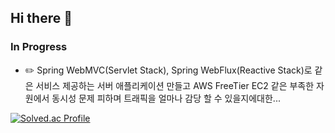 ## Hi there 👋

### In Progress
- ✏️ Spring WebMVC(Servlet Stack), Spring WebFlux(Reactive Stack)로 같은 서비스 제공하는 서버 애플리케이션 만들고 AWS FreeTier EC2 같은 부족한 자원에서 동시성 문제 피하며 트래픽을 얼마나 감당 할 수 있을지에대한...

<!--
**zzoe2346/zzoe2346** is a ✨ _special_ ✨ repository because its `README.md` (this file) appears on your GitHub profile.

Here are some ideas to get you started:

- 🔭 I’m currently working on ...
- 🌱 I’m currently learning ...
- 👯 I’m looking to collaborate on ...
- 🤔 I’m looking for help with ...
- 💬 Ask me about ...
- 📫 How to reach me: ...
- 😄 Pronouns: ...
- ⚡ Fun fact: ...
-->
[![Solved.ac Profile](http://mazassumnida.wtf/api/v2/generate_badge?boj=zzoe2346)](https://solved.ac/zzoe2346/)

<!-- 
# Hi there, I'm Zoe! 👋

Welcome to my GitHub profile!

## About Me

- 🔭 I’m currently working on various exciting projects in the field of web development and data science.
- 🌱 I’m continuously learning and improving my skills, currently focusing on React.js, Node.js, and Python.
- 👯 I’m looking to collaborate on open-source projects and innovative web applications.
- 💬 Ask me about JavaScript, Python, and any web development related topics.
- 📫 How to reach me: [Email](mailto:your-email@example.com), [LinkedIn](https://www.linkedin.com/in/your-linkedin-profile/)
- ⚡ Fun fact: I love hiking and exploring nature in my free time.

## My GitHub Stats

![Zoe's GitHub stats](https://github-readme-stats.vercel.app/api?username=zzoe2346&show_icons=true&theme=radical)

## Top Languages

![Top Languages](https://github-readme-stats.vercel.app/api/top-langs/?username=zzoe2346&layout=compact&theme=radical)

## Projects

Here are some of the projects I'm currently working on:

- [Project 1](https://github.com/zzoe2346/project1): A brief description of what this project is.
- [Project 2](https://github.com/zzoe2346/project2): A brief description of what this project is.
- [Project 3](https://github.com/zzoe2346/project3): A brief description of what this project is.

## Connect with Me

- [LinkedIn](https://www.linkedin.com/in/your-linkedin-profile/)
- [Twitter](https://twitter.com/your-twitter-profile)
- [Personal Website](https://your-personal-website.com)

Thanks for visiting my profile! Have a great day! 😊
-->
